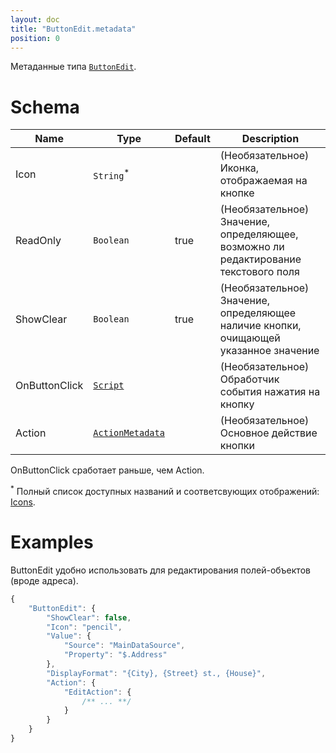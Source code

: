 ```yaml
---
layout: doc
title: "ButtonEdit.metadata"
position: 0
---
```


Метаданные типа [`ButtonEdit`](../).

# Schema

|Name|Type|Default|Description|
|----|----|----|-----------|
|Icon|`String`<sup>*</sup>| |(Необязательное) Иконка, отображаемая на кнопке|
|ReadOnly|`Boolean`|true|(Необязательное) Значение, определяющее, возможно ли редактирование текстового поля|
|ShowClear|`Boolean`|true|(Необязательное) Значение, определяющее наличие кнопки, очищающей указанное значение|
|OnButtonClick|[`Script`](../../../Core/Script/)| |(Необязательное) Обработчик события нажатия на кнопку|
|Action|[`ActionMetadata`](../../../Core/Actions/)| |(Необязательное) Основное действие кнопки|

OnButtonClick сработает раньше, чем Action.

<sup>*</sup> Полный список доступных названий и соответсвующих отображений: [Icons](http://fontawesome.io/icons/).

# Examples

ButtonEdit удобно использовать для редактирования полей-объектов (вроде адреса).

```js
{
	"ButtonEdit": {
		"ShowClear": false,
		"Icon": "pencil",
		"Value": {
	        "Source": "MainDataSource",
	        "Property": "$.Address"
	    },
	    "DisplayFormat": "{City}, {Street} st., {House}",
		"Action": {
			"EditAction": {
				/** ... **/
			}
		}
	}
}
```